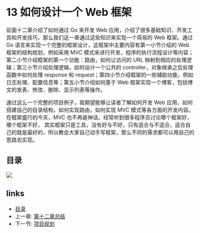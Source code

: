 # 13 如何设计一个 Web 框架

前面十二章介绍了如何通过 Go 来开发 Web 应用，介绍了很多基础知识、开发工具和开发技巧，那么我们这一章通过这些知识来实现一个简易的 Web 框架。通过 Go 语言来实现一个完整的框架设计，这框架中主要内容有第一小节介绍的 Web 框架的结构规划，例如采用 MVC 模式来进行开发，程序的执行流程设计等内容；第二小节介绍框架的第一个功能：路由，如何让访问的 URL 映射到相应的处理逻辑；第三小节介绍处理逻辑，如何设计一个公共的 controller，对象继承之后处理函数中如何处理 response 和 request；第四小节介绍框架的一些辅助功能，例如日志处理、配置信息等；第五小节介绍如何基于 Web 框架实现一个博客，包括博文的发表、修改、删除、显示列表等操作。

通过这么一个完整的项目例子，我期望能够让读者了解如何开发 Web 应用，如何搭建自己的目录结构，如何实现路由，如何实现 MVC 模式等各方面的开发内容。在框架盛行的今天，MVC 也不再是神话。经常听到很多程序员讨论哪个框架好，哪个框架不好， 其实框架只是工具，没有好与不好，只有适合与不适合，适合自己的就是最好的，所以教会大家自己动手写框架，那么不同的需求都可以用自己的思路去实现。

## 目录

![](https://ngte-superbed.oss-cn-beijing.aliyuncs.com/uPic/images/navi13.png?raw=true)

## links

- [目录](preface.md)
- 上一章: [第十二章总结](12.5.md)
- 下一节: [项目规划](13.1.md)
